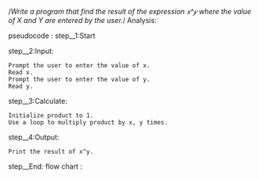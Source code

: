 /*Write a program that find the result of the expression 𝑥^𝑦 where the value of X and Y are entered by the user.*/
Analysis:


pseudocode :
step__1:Start

step__2:Input:

    Prompt the user to enter the value of x.
    Read x.
    Prompt the user to enter the value of y.
    Read y.

step__3:Calculate:

    Initialize product to 1.
    Use a loop to multiply product by x, y times.

step__4:Output:

    Print the result of x^y.

step__End:
flow chart :
